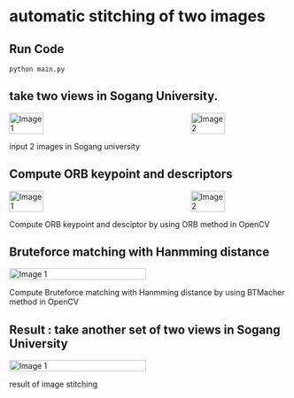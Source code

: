 # automatic stitching of two images

## Run Code

```shell
python main.py
```

## take two views in Sogang University.

<div style="display: flex; justify-content: space-between;">
  <img src="https://github.com/piljaekang/automatic-stitching-of-two-images/assets/72394357/79261def-b235-4a29-b4ae-eb7dccc056fb" alt="Image 1" width="35%">
  <img src="https://github.com/piljaekang/automatic-stitching-of-two-images/assets/72394357/2a4c0c75-c436-48aa-b99e-78ef4ae97af1" alt="Image 2" width="35%">
</div>

input 2 images in Sogang university

## Compute ORB keypoint and descriptors

<div style="display: flex; justify-content: space-between;">
  <img src="https://github.com/piljaekang/automatic-stitching-of-two-images/assets/72394357/793a78f9-796f-427d-b783-4c8e14dccba7" alt="Image 1" width="35%">
  <img src="https://github.com/piljaekang/automatic-stitching-of-two-images/assets/72394357/a45d02a2-f189-4512-934b-d6fe2286686c" alt="Image 2" width="35%">
</div>

Compute ORB keypoint and desciptor by using ORB method in OpenCV

## Bruteforce matching with Hanmming distance

<div style="display: flex; justify-content: space-between;">
  <img src="https://github.com/piljaekang/automatic-stitching-of-two-images/assets/72394357/e4988fe8-cd40-4d3e-a992-0657fd880768" alt="Image 1" width="70%">
</div>

Compute Bruteforce matching with Hanmming distance by using BTMacher method in OpenCV

## Result : take another set of two views in Sogang University
<div style="display: flex; justify-content: space-between;">
  <img src="https://github.com/piljaekang/automatic-stitching-of-two-images/assets/72394357/46b11663-b0c1-4760-8536-c2f5b92d41ac" alt="Image 1" width="70%">
</div>

result of image stitching
